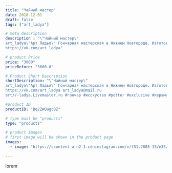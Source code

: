 ```yaml
---
title: "Чайный мастер"
date: 2018-12-01
draft: false
tags: ["art_ladya"]

# meta description
description : "\"Чайный мастер\"
art_ladya\"Арт Ладья\" Гончарная мастерская в Нижнем Новгороде. Изготовление керамики и мастер//-классы по обучению. 
https://vk.com/art_ladya"

# product Price
price: "3000"
priceBefore: "3600.0"

# Product Short Description
shortDescription: "\"Чайный мастер\"
art_ladya\"Арт Ладья\" Гончарная мастерская в Нижнем Новгороде. Изготовление керамики и мастер//-классы по обучению. 
https://vk.com/art_ladya art_ladya@mail.ru 
art//-ladya.Livemaster.ru #гончар #исскуство #potter #exclusive #керамикаручнаяработа #керамиканазаказ #handmade #керамика #гончарнаяпосуда #эксклюзивнаякерамика #painter #decor #ceramicar #nntoday #claygoods #restaurant #earthenware #ceramic #чайнаяцеремония #нэцкэ #чайныймастер #magic #ezoteric #ceramicart #магия #фигурки #clay #авторскаякерамика #монах"

#product ID
productID: "Bq2ZWQugcBZ"

# type must be "products"
type: "products"

# product Images
# first image will be shown in the product page
images:
  - image: "https://scontent-arn2-1.cdninstagram.com/v/t51.2885-15/e35/44923095_565345173911044_7065132919098422602_n.jpg?tp=1&_nc_ht=scontent-arn2-1.cdninstagram.com&_nc_cat=104&_nc_ohc=s4DU_FYhypkAX-st9v8&ccb=7-4&oh=6fc1b8068660fac6f7c071c72bfc1f43&oe=60841E94&_nc_sid=86f79a&ig_cache_key=MTkyNDgzNzM3MTY5ODg1NjAyNQ%3D%3D.2-ccb7-4"

---
```

lorem
